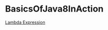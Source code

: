 # BasicsOfJava8InAction
 
 [Lambda Expression](https://github.com/arun786/BasicsOfJava8InAction/blob/master/Documentation/LambdaExpression.md)

